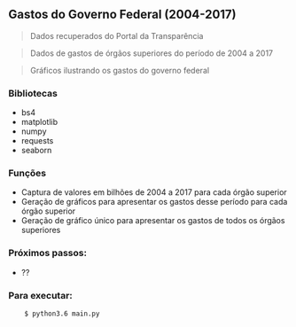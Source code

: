## Gastos do Governo Federal (2004-2017)

> Dados recuperados do Portal da Transparência

> Dados de gastos de órgãos superiores do período de 2004 a 2017

> Gráficos ilustrando os gastos do governo federal

### Bibliotecas

* bs4
* matplotlib
* numpy
* requests
* seaborn

### Funções

* Captura de valores em bilhões de 2004 a 2017 para cada órgão superior
* Geração de gráficos para apresentar os gastos desse período para cada órgão superior
* Geração de gráfico único para apresentar os gastos de todos os órgãos superiores

### Próximos passos:

* ??

### Para executar:

```
    $ python3.6 main.py
```
